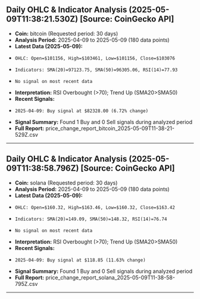 
## Daily OHLC & Indicator Analysis (2025-05-09T11:38:21.530Z) [Source: CoinGecko API]
*   **Coin:** bitcoin (Requested period: 30 days)
*   **Analysis Period:** 2025-04-09 to 2025-05-09 (180 data points)
*   **Latest Data (2025-05-09):**
*     OHLC: Open=$101156, High=$103461, Low=$101156, Close=$103076
*     Indicators: SMA(20)=97123.75, SMA(50)=96305.06, RSI(14)=77.93
*     No signal on most recent data
*   **Interpretation:** RSI Overbought (>70); Trend Up (SMA20>SMA50)
*   **Recent Signals:**
*     2025-04-09: Buy signal at $82328.00 (6.72% change)
*   **Signal Summary:** Found 1 Buy and 0 Sell signals during analyzed period
*   **Full Report:** price_change_report_bitcoin_2025-05-09T11-38-21-529Z.csv
---

## Daily OHLC & Indicator Analysis (2025-05-09T11:38:58.796Z) [Source: CoinGecko API]
*   **Coin:** solana (Requested period: 30 days)
*   **Analysis Period:** 2025-04-09 to 2025-05-09 (180 data points)
*   **Latest Data (2025-05-09):**
*     OHLC: Open=$160.32, High=$163.46, Low=$160.32, Close=$163.42
*     Indicators: SMA(20)=149.09, SMA(50)=148.32, RSI(14)=76.74
*     No signal on most recent data
*   **Interpretation:** RSI Overbought (>70); Trend Up (SMA20>SMA50)
*   **Recent Signals:**
*     2025-04-09: Buy signal at $118.85 (11.63% change)
*   **Signal Summary:** Found 1 Buy and 0 Sell signals during analyzed period
*   **Full Report:** price_change_report_solana_2025-05-09T11-38-58-795Z.csv
---
